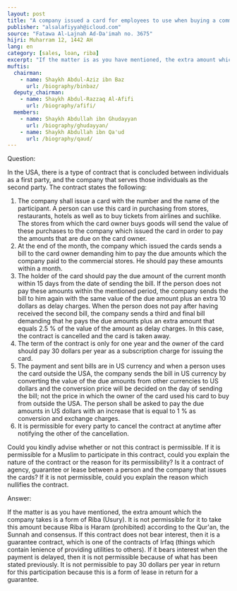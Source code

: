 ```yaml
---
layout: post
title: "A company issued a card for employees to use when buying a commodity"
publisher: "alsalafiyyah@icloud.com"
source: "Fatawa Al-Lajnah Ad-Da'imah no. 3675"
hijri: Muharram 12, 1442 AH
lang: en
category: [sales, loan, riba]
excerpt: "If the matter is as you have mentioned, the extra amount which the company takes is a form of Riba (Usury). It is not permissible for it to take this amount because Riba is Haram according to the Qur'an, the Sunnah and consensus."
muftis:
  chairman: 
    - name: Shaykh Abdul-Aziz ibn Baz
      url: /biography/binbaz/
  deputy_chairman:
    - name: Shaykh Abdul-Razzaq Al-Afifi
      url: /biography/afifi/
  members: 
    - name: Shaykh Abdullah ibn Ghudayyan
      url: /biography/ghudayyan/
    - name: Shaykh Abdullah ibn Qa'ud
      url: /biography/qaud/
---
```


Question:

In the USA, there is a type of contract that is concluded between individuals as a first party, and the company that serves those individuals as the second party. The contract states the following:
1. The company shall issue a card with the number and the name of the participant. A person can use this card in purchasing from stores, restaurants, hotels as well as to buy tickets from airlines and suchlike. The stores from which the card owner buys goods will send the value of these purchases to the company which issued the card in order to pay the amounts that are due on the card owner.
2. At the end of the month, the company which issued the cards sends a bill to the card owner demanding him to pay the due amounts which the company paid to the commercial stores. He should pay these amounts within a month.
3. The holder of the card should pay the due amount of the current month within 15 days from the date of sending the bill. If the person does not pay these amounts within the mentioned period, the company sends the bill to him again with the same value of the due amount plus an extra 10 dollars as delay charges. When the person does not pay after having received the second bill, the company sends a third and final bill demanding that he pays the due amounts plus an extra amount that equals 2.5 % of the value of the amount as delay charges. In this case, the contract is cancelled and the card is taken away.
4. The term of the contract is only for one year and the owner of the card should pay 30 dollars per year as a subscription charge for issuing the card.
5. The payment and sent bills are in US currency and when a person uses the card outside the USA, the company sends the bill in US currency by converting the value of the due amounts from other currencies to US dollars and the conversion price will be decided on the day of sending the bill; not the price in which the owner of the card used his card to buy from outside the USA. The person shall be asked to pay the due amounts in US dollars with an increase that is equal to 1 % as conversion and exchange charges.
6. It is permissible for every party to cancel the contract at anytime after notifying the other of the cancellation. 

Could you kindly advise whether or not this contract is permissible. If it is permissible for a Muslim to participate in this contract, could you explain the nature of the contract or the reason for its permissibility? Is it a contract of agency, guarantee or lease between a person and the company that issues the cards? If it is not permissible, could you explain the reason which nullifies the contract.

Answer:

If the matter is as you have mentioned, the extra amount which the company takes is a form of Riba (Usury). It is not permissible for it to take this amount because Riba is Haram (prohibited) according to the Qur'an, the Sunnah and consensus. If this contract does not bear interest, then it is a guarantee contract, which is one of the contracts of Irfaq (things which contain lenience of providing utilities to others). If it bears interest when the payment is delayed, then it is not permissible because of what has been stated previously. It is not permissible to pay 30 dollars per year in return for this participation because this is a form of lease in return for a guarantee.

